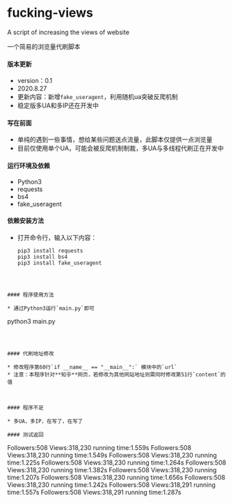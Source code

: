 # fucking-views

A script of increasing the views of website

一个简易的浏览量代刷脚本

#### 版本更新

* version：0.1
* 2020.8.27
* 更新内容：新增`fake_useragent`，利用随机ua突破反爬机制
* 稳定版多UA和多IP还在开发中



#### 写在前面

* 单纯的遇到一些事情，想给某些问题送点流量，此脚本仅提供一点浏览量
* 目前仅使用单个UA，可能会被反爬机制制裁，多UA与多线程代刷正在开发中

#### 运行环境及依赖

* Python3
* requests
* bs4
* fake_useragent



#### 依赖安装方法

* 打开命令行，输入以下内容：

  ```
  pip3 install requests
  pip3 install bs4
  pip3 install fake_useragent
```
  
  

#### 程序使用方法

* 通过Python3运行`main.py`即可

  ```
  python3 main.py
  ```



#### 代刷地址修改

* 修改程序第60行`if __name__ == "__main__":` 模块中的`url`
* 注意：本程序针对**知乎**网页，若修改为其他网站地址则需同时修改第51行`content`的值



#### 程序不足

* 多UA，多IP，在写了，在写了

#### 测试返回

```
Followers:508   Views:318,230   running time:1.559s
Followers:508   Views:318,230   running time:1.549s
Followers:508   Views:318,230   running time:1.225s
Followers:508   Views:318,230   running time:1.264s
Followers:508   Views:318,230   running time:1.382s
Followers:508   Views:318,230   running time:1.207s
Followers:508   Views:318,230   running time:1.656s
Followers:508   Views:318,230   running time:1.242s
Followers:508   Views:318,291   running time:1.557s
Followers:508   Views:318,291   running time:1.287s
```



